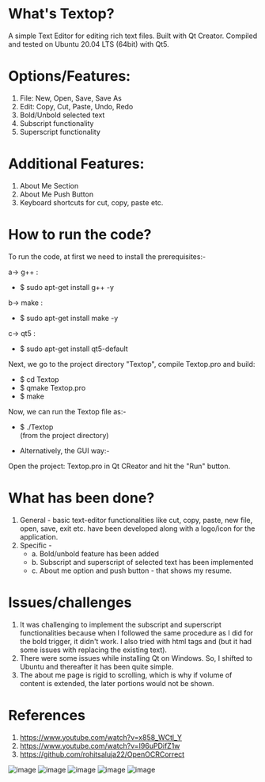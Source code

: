 # What's Textop?
 
A simple Text Editor for editing rich text files. 
Built with Qt Creator.
Compiled and tested on Ubuntu 20.04 LTS (64bit) with Qt5.


# Options/Features:

1. File: New, Open, Save, Save As
2. Edit: Copy, Cut, Paste, Undo, Redo
3. Bold/Unbold selected text
5. Subscript functionality
6. Superscript functionality


# Additional Features:

1. About Me Section
2. About Me Push Button
3. Keyboard shortcuts for cut, copy, paste etc.


# How to run the code?

To run the code, at first we need to install the prerequisites:-

a->  g++ :

- $ sudo apt-get install g++ -y 

b->  make :

- $ sudo apt-get install make -y 

c-> qt5 :

- $ sudo apt-get install qt5-default

Next, we go to the project directory "Textop", compile Textop.pro and build:

- $ cd Textop
- $ qmake Textop.pro
- $ make

Now, we can run the Textop file as:-
 - $ ./Textop  
 (from the project directory)
 
 * Alternatively, the GUI way:-
 
 Open the project: Textop.pro
 in Qt CReator and hit the "Run" button.


# What has been done?

1. General - basic text-editor functionalities like cut, copy, paste, new file, open, save, exit etc.
have been developed along with a logo/icon for the application.
2. Specific - 
	- a. Bold/unbold feature has been added
	- b. Subscript and superscript of selected text has been implemented
	- c. About me option and push button - that shows my resume.


# Issues/challenges

1. It was challenging to implement the subscript and superscript functionalities
because when I followed the same procedure as I did for the bold trigger,
it didn't work. I also tried with html tags <sup> </sup> and <sub> </sub> (but 
it had some issues with replacing the existing text).
2. There were some issues while installing Qt on Windows. So, I shifted to Ubuntu
and thereafter it has been quite simple.  
3. The about me page is rigid to scrolling, which is why if volume of 
content is extended, the later portions would not be shown.


# References

1.  https://www.youtube.com/watch?v=x858_WCtl_Y
2. https://www.youtube.com/watch?v=I96uPDifZ1w
3. https://github.com/rohitsaluja22/OpenOCRCorrect

![image](https://user-images.githubusercontent.com/64594310/154801512-601cbcdf-0e99-4111-941c-e906a46e4e01.png)
![image](https://user-images.githubusercontent.com/64594310/154801561-71685bc3-ba3d-475b-a6a4-1e31cdc8d20f.png)
![image](https://user-images.githubusercontent.com/64594310/154801653-237eebdb-1271-40a8-959e-2f69d5f9157b.png)
![image](https://user-images.githubusercontent.com/64594310/154801723-5bdfc41b-c0a9-4f01-906d-9645870831e2.png)
![image](https://user-images.githubusercontent.com/64594310/154801835-5278c293-f5c2-458f-baba-da93c2fae8df.png)
